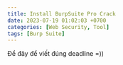 ```yaml
---
title: Install BurpSuite Pro Crack
date: 2023-07-19 01:02:03 +0700
categories: [Web Security, Tool]
tags: [Burp Suite]
---
```



Để đây để viết  đúng deadline =))

